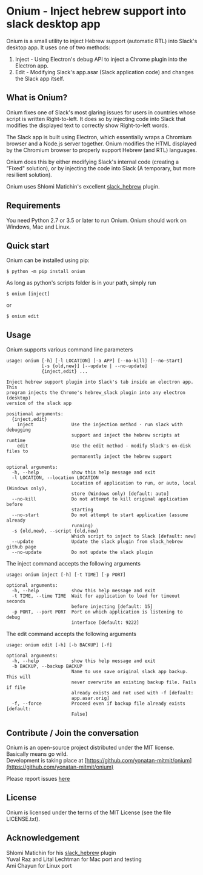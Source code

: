 Onium - Inject hebrew support into slack desktop app 
=====================================================

Onium is a small utility to inject Hebrew support (automatic RTL) into Slack's desktop app.
It uses one of two methods:
1. Inject - Using Electron's debug API to inject a Chrome plugin into the Electron app. 
2. Edit - Modifying Slack's app.asar (Slack application code) and changes the Slack app itself.


What is Onium?
--------------

Onium fixes one of Slack's most glaring issues for users in countries whose script is written
Right-to-left. It does so by injecting code into Slack that modifies the displayed text to correctly
show Right-to-left words. 

The Slack app is built using Electron, which essentially wraps a Chromium browser and a Node.js
server together. Onium modifies the HTML displayed by the Chromium browser to properly support
Hebrew (and RTL) languages. 

Onium does this by either modifying Slack's internal code (creating a "Fixed" solution), or by
injecting the code into Slack (A temporary, but more resillient solution).

Onium uses Shlomi Matichin's excellent [slack_hebrew](https://github.com/shlomimatichin/slack-hebrew) plugin.

Requirements
------------

You need Python 2.7 or 3.5 or later to run Onium. 
Onium should work on Windows, Mac and Linux.

Quick start
-----------

Onium can be installed using pip:

    $ python -m pip install onium

As long as python's scripts folder is in your path, simply run

    $ onium [inject]
or 

    $ onium edit


Usage
-----

Onium supports various command line parameters

```
usage: onium [-h] [-l LOCATION] [-a APP] [--no-kill] [--no-start]
             [-s {old,new}] [--update | --no-update]
             {inject,edit} ...

Inject hebrew support plugin into Slack's tab inside an electron app. This
program injects the Chrome's hebrew_slack plugin into any electron (desktop)
version of the slack app

positional arguments:
  {inject,edit}
    inject              Use the injection method - run slack with debugging
                        support and inject the hebrew scripts at runtime
    edit                Use the edit method - modify Slack's on-disk files to
                        permanently inject the hebrew support

optional arguments:
  -h, --help            show this help message and exit
  -l LOCATION, --location LOCATION
                        Location of application to run, or auto, local (Windows only), 
                        store (Windows only) [default: auto]
  --no-kill             Do not attempt to kill original application before
                        starting
  --no-start            Do not attempt to start application (assume already
                        running)
  -s {old,new}, --script {old,new}
                        Which script to inject to Slack [default: new]
  --update              Update the slack plugin from slack_hebrew github page
  --no-update           Do not update the slack plugin
```

The inject command accepts the following arguments

```
usage: onium inject [-h] [-t TIME] [-p PORT]                                 
                                                                                   
optional arguments:                                                                
  -h, --help            show this help message and exit                            
  -t TIME, --time TIME  Wait for application to load for timeout seconds           
                        before injecting [default: 15]                             
  -p PORT, --port PORT  Port on which application is listening to debug            
                        interface [default: 9222]                                  
```

The edit command accepts the following arguments

```
usage: onium edit [-h] [-b BACKUP] [-f]

optional arguments:
  -h, --help            show this help message and exit
  -b BACKUP, --backup BACKUP
                        Name to use save original slack app backup. This will
                        never overwrite an existing backup file. Fails if file
                        already exists and not used with -f [default:
                        app.asar.orig]
  -f, --force           Proceed even if backup file already exists [default:
                        False]
```


Contribute / Join the conversation
----------------------------------

Onium is an open-source project distributed under the MIT license. Basically means go wild.  
Development is taking place at [https://github.com/yonatan-mitmit/onium](https://github.com/yonatan-mitmit/onium)  

Please report issues [here](https://github.com/yonatan-mitmit/onium/issues)

License
-------

Onium is licensed under the terms of the MIT License (see the file LICENSE.txt).

Acknowledgement
---------------
Shlomi Matichin for his [slack_hebrew](https://github.com/shlomimatichin/slack-hebrew) plugin  
Yuval Raz and Lital Lechtman for Mac port and testing  
Ami Chayun for Linux port  
